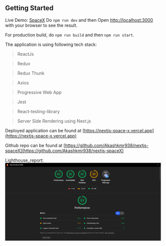 ## Getting Started

Live Demo: [SpaceX](https://nextjs-space-x.vercel.app)
Do `npm run dev` and then Open [http://localhost:3000](http://localhost:3000) with your browser to see the result.

For production build, do `npm run build` and then `npm run start`.

The application is using following tech stack:

> ReactJs

> Redux

> Redux Thunk

> Axios

> Progressive Web App

> Jest

> React-testing-library

> Server Side Rendering using Next.js

Deployed application can be found at [https://nextjs-space-x.vercel.app](https://nextjs-space-x.vercel.app)

Github repo can be found at [https://github.com/Akashkmr938/nextjs-spaceX](https://github.com/Akashkmr938/nextjs-spaceX)

Lighthouse_report: ![lighthouse](/lighthouse_report.PNG)
